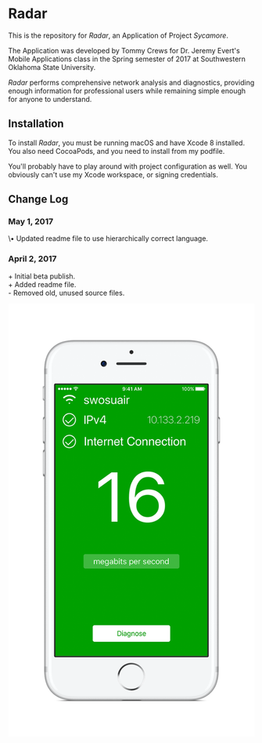 # Radar
This is the repository for *Radar*, an Application of Project *Sycamore*.

The Application was developed by Tommy Crews for Dr. Jeremy Evert's Mobile Applications class in the Spring semester of 2017 at Southwestern Oklahoma State University.

*Radar* performs comprehensive network analysis and diagnostics, providing enough information for professional users while remaining simple enough for anyone to understand.

## Installation

To install *Radar*, you must be running macOS and have Xcode 8 installed. You also need CocoaPods, and you need to install from my podfile.

You'll probably have to play around with project configuration as well. You obviously can't use my Xcode workspace, or signing credentials.

## Change Log

### May 1, 2017

\• Updated readme file to use hierarchically correct language.

### April 2, 2017

\+ Initial beta publish.\
\+ Added readme file.\
\- Removed old, unused source files.

![Demo 1](/demofinal1.png?raw=true)
